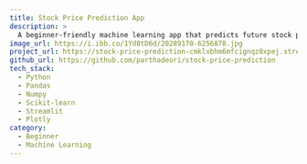 ```yaml
---
title: Stock Price Prediction App
description: >
  A beginner-friendly machine learning app that predicts future stock prices based on historical data using features like Open, High, Low, and Volume.
image_url: https://i.ibb.co/1Yd8tD6d/20289170-6256878.jpg
project_url: https://stock-price-prediction-cmklxbhm6mfcignqz8xpej.streamlit.app/
github_url: https://github.com/parthadeori/stock-price-prediction
tech_stack:
  - Python
  - Pandas
  - Numpy
  - Scikit-learn
  - Streamlit
  - Plotly
category:
  - Beginner
  - Machine Learning
---
```

